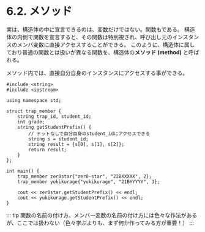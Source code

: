 # 6.2. メソッド

実は、構造体の中に宣言できるのは、変数だけではない。関数もである。
構造体の内側で関数を宣言すると、その関数は特別視され、呼び出し元のインスタンスのメンバ変数に直接アクセスすることができる。
このように、構造体に属しており普通の関数とは扱いが異なる関数を、構造体の**メソッド (method)** と呼ばれる。

メソッド内では、直接自分自身のインスタンスにアクセスする事ができる。

```cpp:line-numbers
#include <string>
#include <iostream>

using namespace std;

struct trap_member {
    string trap_id, student_id;
    int grade;
    string getStudentPrefix() {
        // ドットなしで自分自身のstudent_idにアクセスできる
        string s = student_id;
        string result = {s[0], s[1], s[2]};
        return result;
    }
};

int main() {
    trap_member zer0star{"zer0-star", "22BXXXXX", 2};
    trap_member yukikurage{"yukikurage", "21BYYYYY", 3};

    cout << zer0star.getStudentPrefix() << endl;
    cout << yukikurage.getStudentPrefix() << endl;
}
```

::: tip
関数の名前の付け方、メンバー変数の名前の付け方には色々な作法があるが、ここでは扱わない（色々学ぶよりも、まず何か作ってみる方が重要！）
:::

